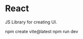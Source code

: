 # React

JS Library for creating UI.

<!-- Set Up Local Environment -->
npm create vite@latest
npm run dev